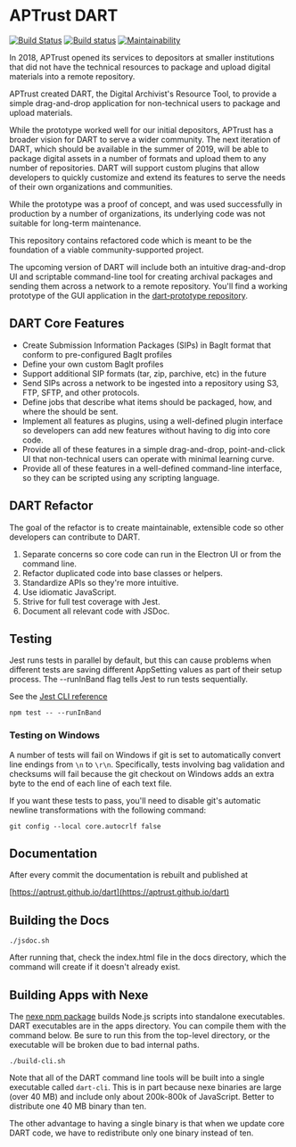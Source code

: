 # APTrust DART

[![Build Status](https://travis-ci.org/APTrust/dart.svg?branch=master)](https://travis-ci.org/APTrust/dart)
[![Build status](https://ci.appveyor.com/api/projects/status/waprqft4knhb5ktb/branch/master?svg=true)](https://ci.appveyor.com/project/cdahlhausen/dart/branch/master)
[![Maintainability](https://api.codeclimate.com/v1/badges/8b51be47cf6ed6aaa698/maintainability)](https://codeclimate.com/github/APTrust/dart/maintainability)

In 2018, APTrust opened its services to depositors at smaller institutions
that did not have the technical resources to package and upload digital
materials into a remote repository.

APTrust created DART, the Digital Archivist's Resource Tool, to provide a
simple drag-and-drop application for non-technical users to package and
upload materials.

While the prototype worked well for our initial depositors, APTrust has a
broader vision for DART to serve a wider community. The next iteration of
DART, which should be available in the summer of 2019, will be able to
package digital assets in a number of formats and upload them to any number
of repositories. DART will support custom plugins that allow developers
to quickly customize and extend its features to serve the needs of their
own organizations and communities.

While the prototype was a proof of concept, and was used successfully in
production by a number of organizations, its underlying code was not suitable
for long-term maintenance.

This repository contains refactored code which is meant to be the foundation
of a viable community-supported project.

The upcoming version of DART will include both an intuitive drag-and-drop
UI and scriptable command-line tool for creating archival packages and sending
them across a network to a remote repository. You'll find a working prototype
of the GUI application in the
[dart-prototype repository](https://github.com/APTrust/dart-prototype).

## DART Core Features

* Create Submission Information Packages (SIPs) in BagIt format that conform
  to pre-configured BagIt profiles
* Define your own custom BagIt profiles
* Support additional SIP formats (tar, zip, parchive, etc) in the future
* Send SIPs across a network to be ingested into a repository using S3,
  FTP, SFTP, and other protocols.
* Define jobs that describe what items should be packaged, how, and where
  the should be sent.
* Implement all features as plugins, using a well-defined plugin interface
  so developers can add new features without having to dig into core code.
* Provide all of these features in a simple drag-and-drop, point-and-click UI
  that non-technical users can operate with minimal learning curve.
* Provide all of these features in a well-defined command-line interface, so
  they can be scripted using any scripting language.

## DART Refactor

The goal of the refactor is to create maintainable, extensible code so other
developers can contribute to DART.

1. Separate concerns so core code can run in the Electron UI or from the command line.
1. Refactor duplicated code into base classes or helpers.
1. Standardize APIs so they're more intuitive.
1. Use idiomatic JavaScript.
1. Strive for full test coverage with Jest.
1. Document all relevant code with JSDoc.

## Testing

Jest runs tests in parallel by default, but this can cause problems when different
tests are saving different AppSetting values as part of their setup process.
The --runInBand flag tells Jest to run tests sequentially.

See the [Jest CLI reference](https://jestjs.io/docs/en/cli.html)

```
npm test -- --runInBand
```

### Testing on Windows

A number of tests will fail on Windows if git is set to automatically convert
line endings from `\n` to `\r\n`. Specifically, tests involving bag validation
and checksums will fail because the git checkout on Windows adds an extra byte
to the end of each line of each text file.

If you want these tests to pass, you'll need to disable git's automatic newline
transformations with the following command:

```
git config --local core.autocrlf false
```

## Documentation
After every commit the documentation is rebuilt and published at

[https://aptrust.github.io/dart](https://aptrust.github.io/dart)

## Building the Docs

```
./jsdoc.sh
```

After running that, check the index.html file in the docs directory, which the
command will create if it doesn't already exist.

## Building Apps with Nexe

The [nexe npm package](https://www.npmjs.com/package/nexe) builds Node.js
scripts into standalone executables. DART executables are in the apps
directory. You can compile them with the command below. Be sure to run this from
the top-level directory, or the executable will be broken due to bad internal
paths.

```
./build-cli.sh
```

Note that all of the DART command line tools will be built into a single
executable called `dart-cli`. This is in part because nexe binaries are large
(over 40 MB) and include only about 200k-800k of JavaScript. Better to
distribute one 40 MB binary than ten.

The other advantage to having a single binary is that when we update core DART
code, we have to redistribute only one binary instead of ten.
